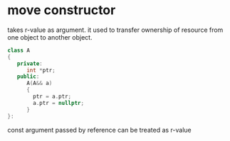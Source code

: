 # move constructor
takes r-value as argument. it used to transfer ownership of resource from one object to another object.

``` c++
class A
{
   private:
      int *ptr;
   public:
      A(A&& a)
      {
        ptr = a.ptr;
        a.ptr = nullptr;
      }
}:
```

const argument passed by reference can be treated as r-value

